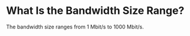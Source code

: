 # What Is the Bandwidth Size Range?<a name="faq_bandwidth_0001"></a>

The bandwidth size ranges from 1 Mbit/s to 1000 Mbit/s.

